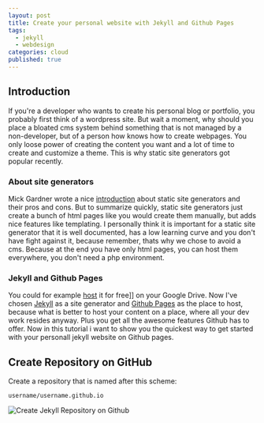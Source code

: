 ```yaml
---
layout: post
title: Create your personal website with Jekyll and Github Pages
tags: 
  - jekyll
  - webdesign
categories: cloud
published: true
---
```


## Introduction
If you're a developer who wants to create his personal blog or portfolio, you probably first think of a wordpress site. But wait a moment, why should you place a bloated cms system behind something that is not managed by a non-developer, but of a person how knows how to create webpages. You only loose power of creating the content you want and a lot of time to create and customize a theme. This is why static site generators got popular recently.

### About site generators
Mick Gardner wrote a nice [introduction](http://www.mickgardner.com/2012/12/an-introduction-to-static-site.html) about static site generators and their pros and cons. But to summarize quickly, static site generators just create a bunch of html pages like you would create them manually, but adds nice features like templating.
I personally think it is important for a static site generator that it is well
documented, has a low learning curve and you don't have fight against it, because remember, thats why we chose to avoid a cms.
Because at the end you have only html pages, you can host them everywhere, you don't need a php environment.

### Jekyll and Github Pages
You could for example [host](https://developers.google.com/drive/publish-site) it for free]] on your Google Drive. Now I've chosen [Jekyll](http://jekyllrb.com/) as a site generator and [Github Pages](https://help.github.com/categories/20/articles) as the place to host, because what is better to host your content on a place, where all your dev work resides anyway. Plus you get all the awesome features Github has to offer.
Now in this tutorial i want to show you the quickest way to get started with your personall jekyll website on Github pages.

## Create Repository on GitHub

Create a repository that is named after this scheme:
```
username/username.github.io
```
![Create Jekyll Repository on Github](/_posts/github-create-jekyll-repo.png)